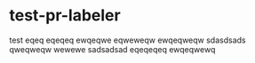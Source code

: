 # test-pr-labeler
test
eqeq
eqeqeq
ewqeqwe
eqweweqw
ewqeqweqw
sdasdsads
qweqweqw
wewewe
sadsadsad
eqeqeqeq
ewqeqwewq
